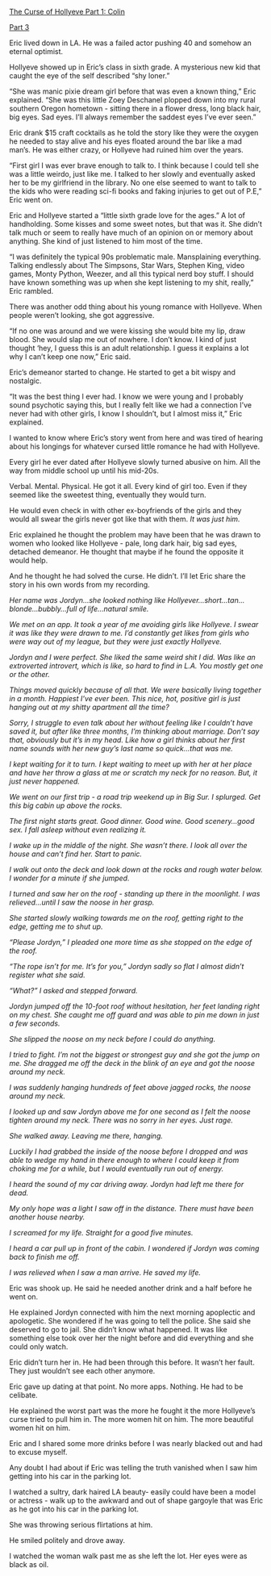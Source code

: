 [The Curse of Hollyeve Part 1: Colin](https://www.reddit.com/r/nosleep/comments/xvwn3d/all_my_exes_die_after_we_break_up_the_curse_of/)

[Part 3](https://www.reddit.com/r/nosleep/comments/xzx4ni/all_my_exes_die_after_we_break_up_the_curse_of/)

Eric lived down in LA. He was a failed actor pushing 40 and somehow an eternal optimist. 

Hollyeve showed up in Eric’s class in sixth grade. A mysterious new kid that caught the eye of the self described “shy loner.”

“She was manic pixie dream girl before that was even a known thing,” Eric explained. “She was this little Zoey Deschanel plopped down into my rural southern Oregon hometown - sitting there in a flower dress, long black hair, big eyes. Sad eyes. I’ll always remember the saddest eyes I’ve ever seen.”

Eric drank $15 craft cocktails as he told the story like they were the oxygen he needed to stay alive and his eyes floated around the bar like a mad man’s. He was either crazy, or Hollyeve had ruined him over the years. 

“First girl I was ever brave enough to talk to. I think because I could tell she was a little weirdo, just like me. I talked to her slowly and eventually asked her to be my girlfriend in the library. No one else seemed to want to talk to the kids who were reading sci-fi books and faking injuries to get out of P.E,” Eric went on. 

Eric and Hollyeve started a “little sixth grade love for the ages.” A lot of handholding. Some kisses and some sweet notes, but that was it. She didn’t talk much or seem to really have much of an opinion on or memory about anything. She kind of just listened to him most of the time. 

“I was definitely the typical 90s problematic male. Mansplaining everything. Talking endlessly about The Simpsons, Star Wars, Stephen King, video games, Monty Python, Weezer, and all this typical nerd boy stuff. I should have known something was up when she kept listening to my shit, really,” Eric rambled. 

There was another odd thing about his young romance with Hollyeve. When people weren’t looking, she got aggressive. 

“If no one was around and we were kissing she would bite my lip, draw blood. She would slap me out of nowhere. I don’t know. I kind of just thought ‘hey, I guess this is an adult relationship. I guess it explains a lot why I can’t keep one now,” Eric said. 

Eric’s demeanor started to change. He started to get a bit wispy and nostalgic.

“It was the best thing I ever had. I know we were young and I probably sound psychotic saying this, but I really felt like we had a connection I’ve never had with other girls, I know I shouldn’t, but I almost miss it,” Eric explained. 

I wanted to know where Eric’s story went from here and was tired of hearing about his longings for whatever cursed little romance he had with Hollyeve. 

Every girl he ever dated after Hollyeve slowly turned abusive on him. All the way from middle school up until his mid-20s. 

Verbal. Mental. Physical. He got it all. Every kind of girl too. Even if they seemed like the sweetest thing, eventually they would turn. 

He would even check in with other ex-boyfriends of the girls and they would all swear the girls never got like that with them. *It was just him.* 

Eric explained he thought the problem may have been that he was drawn to women who looked like Hollyeve - pale, long dark hair, big sad eyes, detached demeanor. He thought that maybe if he found the opposite it would help.

And he thought he had solved the curse. He didn’t. I’ll let Eric share the story in his own words from my recording. 

*Her name was Jordyn…she looked nothing like Hollyever…short…tan…blonde…bubbly…full of life…natural smile.* 

*We met on an app. It took a year of me avoiding girls like Hollyeve. I swear it was like they were drawn to me. I’d constantly get likes from girls who were way out of my league, but they were just exactly Hollyeve.*

*Jordyn and I were perfect. She liked the same weird shit I did. Was like an extroverted introvert, which is like, so hard to find in L.A. You mostly get one or the other.* 

*Things moved quickly because of all that. We were basically living together in a month. Happiest I’ve ever been. This nice, hot, positive girl is just hanging out at my shitty apartment all the time?*

*Sorry, I struggle to even talk about her without feeling like I couldn’t have saved it, but after like three months, I’m thinking about marriage. Don’t say that, obviously but it’s in my head. Like how a girl thinks about her first name sounds with her new guy’s last name so quick…that was me.* 

*I kept waiting for it to turn. I kept waiting to meet up with her at her place and have her throw a glass at me or scratch my neck for no reason. But, it just never happened.* 

*We went on our first trip - a road trip weekend up in Big Sur. I splurged. Get this big cabin up above the rocks.*

*The first night starts great. Good dinner. Good wine. Good scenery…good sex. I fall asleep without even realizing it.* 

*I wake up in the middle of the night. She wasn’t there. I look all over the house and can’t find her. Start to panic.* 

*I walk out onto the deck and look down at the rocks and rough water below. I wonder for a minute if she jumped.* 

*I turned and saw her on the roof - standing up there in the moonlight. I was relieved…until I saw the noose in her grasp.* 

*She started slowly walking towards me on the roof, getting right to the edge, getting me to shut up.* 

*“Please Jordyn,” I pleaded one more time as she stopped on the edge of the roof.* 

*“The rope isn’t for me. It’s for you,” Jordyn sadly so flat I almost didn’t register what she said.* 

*“What?” I asked and stepped forward.* 

*Jordyn jumped off the 10-foot roof without hesitation, her feet landing right on my chest. She caught me off guard and was able to pin me down in just a few seconds.* 

*She slipped the noose on my neck before I could do anything.* 

*I tried to fight. I’m not the biggest or strongest guy and she got the jump on me. She dragged me off the deck in the blink of an eye and got the noose around my neck.* 

*I was suddenly hanging hundreds of feet above jagged rocks, the noose around my neck.* 

*I looked up and saw Jordyn above me for one second as I felt the noose tighten around my neck. There was no sorry in her eyes. Just rage.* 

*She walked away. Leaving me there, hanging.* 

*Luckily I had grabbed the inside of the noose before I dropped and was able to wedge my hand in there enough to where I could keep it from choking me for a while, but I would eventually run out of energy.* 

*I heard the sound of my car driving away. Jordyn had left me there for dead.* 

*My only hope was a light I saw off in the distance. There must have been another house nearby.*

*I screamed for my life. Straight for a good five minutes.* 

*I heard a car pull up in front of the cabin. I wondered if Jordyn was coming back to finish me off.* 

*I was relieved when I saw a man arrive. He saved my life.* 

Eric was shook up. He said he needed another drink and a half before he went on. 

He explained Jordyn connected with him the next morning apoplectic and apologetic. She wondered if he was going to tell the police. She said she deserved to go to jail. She didn’t know what happened. It was like something else took over her the night before and did everything and she could only watch. 

Eric didn’t turn her in. He had been through this before. It wasn’t her fault. They just wouldn’t see each other anymore. 

Eric gave up dating at that point. No more apps. Nothing. He had to be celibate. 

He explained the worst part was the more he fought it the more Hollyeve’s curse tried to pull him in. The more women hit on him. The more beautiful women hit on him. 

Eric and I shared some more drinks before I was nearly blacked out and had to excuse myself. 

Any doubt I had about if Eric was telling the truth vanished when I saw him getting into his car in the parking lot. 

I watched a sultry, dark haired LA beauty- easily could have been a model or actress - walk up to the awkward and out of shape gargoyle that was Eric as he got into his car in the parking lot. 

She was throwing serious flirtations at him. 

He smiled politely and drove away. 

I watched the woman walk past me as she left the lot. Her eyes were as black as oil. 
